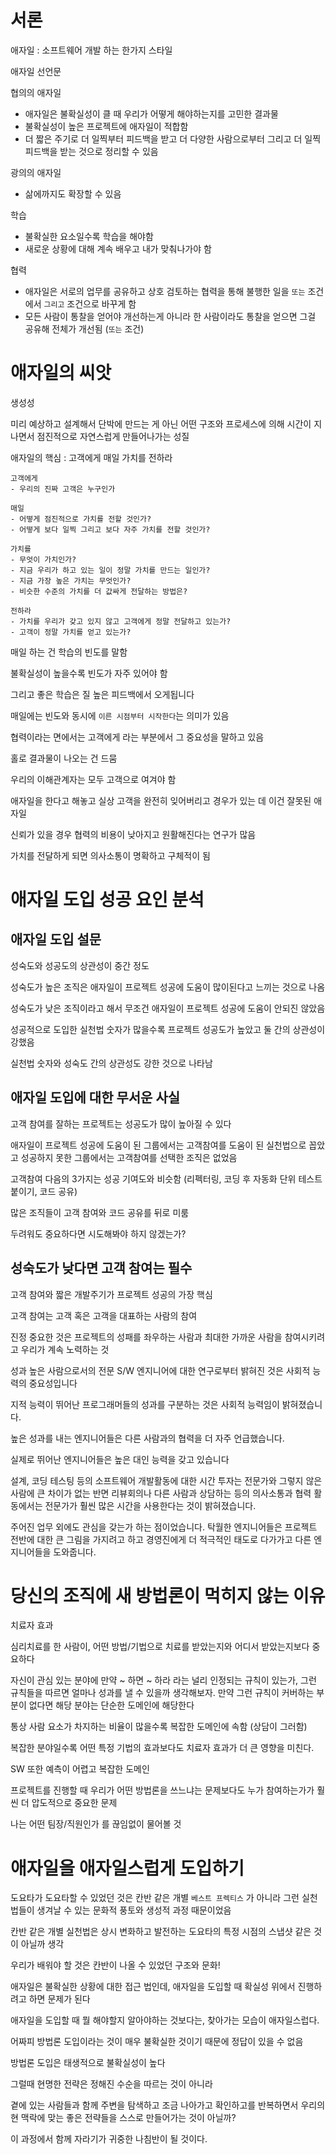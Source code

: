 # 서론

애자일 : 소프트웨어 개발 하는 한가지 스타일

애자일 선언문

협의의 애자일

- 애자일은 불확실성이 클 때 우리가 어떻게 해야하는지를 고민한 결과물
- 불확실성이 높은 프로젝트에 애자일이 적합함
- 더 짧은 주기로 더 일찍부터 피드백을 받고 
더 다양한 사람으로부터 
그리고 더 일찍 피드백을 받는 것으로 정리할 수 있음

광의의 애자일

- 삶에까지도 확장할 수 있음

학습

- 불확실한 요소일수록 학습을 해야함
- 새로운 상황에 대해 계속 배우고 내가 맞춰나가야 함

협력

- 애자일은 서로의 업무를 공유하고 상호 검토하는 협력을 통해 
불행한 일을 `또는` 조건에서 `그리고` 조건으로 바꾸게 함
- 모든 사람이 통찰을 얻어야 개선하는게 아니라 
한 사람이라도 통찰을 얻으면 그걸 공유해 전체가 개선됨 (`또는` 조건)

# 애자일의 씨앗

생성성

미리 예상하고 설계해서 단박에 만드는 게 아닌 
어떤 구조와 프로세스에 의해 시간이 지나면서 점진적으로 자연스럽게 만들어나가는 성질

애자일의 핵심 : 고객에게 매일 가치를 전하라

```
고객에게 
- 우리의 진짜 고객은 누구인가

매일
- 어떻게 점진적으로 가치를 전할 것인가?
- 어떻게 보다 일찍 그리고 보다 자주 가치를 전할 것인가?

가치를
- 무엇이 가치인가?
- 지금 우리가 하고 있는 일이 정말 가치를 만드는 일인가?
- 지금 가장 높은 가치는 무엇인가?
- 비슷한 수준의 가치를 더 값싸게 전달하는 방법은?

전하라
- 가치를 우리가 갖고 있지 않고 고객에게 정말 전달하고 있는가?
- 고객이 정말 가치를 얻고 있는가?
```

매일 하는 건 학습의 빈도를 말함

불확실성이 높을수록 빈도가 자주 있어야 함

그리고 좋은 학습은 질 높은 피드백에서 오게됩니다

매일에는 빈도와 동시에 `이른 시점부터 시작한다`는 의미가 있음

협력이라는 면에서는 고객에게 라는 부분에서 그 중요성을 말하고 있음 

홀로 결과물이 나오는 건 드뭄

우리의 이해관계자는 모두 고객으로 여겨야 함

애자일을 한다고 해놓고 실상 고객을 완전히 잊어버리고 경우가 있는 데 이건 잘못된 애자일

신뢰가 있을 경우 협력의 비용이 낮아지고 원활해진다는 연구가 많음

가치를 전달하게 되면 의사소통이 명확하고 구체적이 됨

# 애자일 도입 성공 요인 분석

## 애자일 도입 설문

성숙도와 성공도의 상관성이 중간 정도

성숙도가 높은 조직은 애자일이 프로젝트 성공에 도움이 많이된다고 느끼는 것으로 나옴

성숙도가 낮은 조직이라고 해서 무조건 애자일이 프로젝트 성공에 도움이 안되진 않았음

성공적으로 도입한 실천법 숫자가 많을수록 프로젝트 성공도가 높았고 둘 간의 상관성이 강했음

실천법 숫자와 성숙도 간의 상관성도 강한 것으로 나타남

## 애자일 도입에 대한 무서운 사실

고객 참여를 잘하는 프로젝트는 성공도가 많이 높아질 수 있다

애자일이 프로젝트 성공에 도움이 된 그룹에서는 고객참여를 도움이 된 실천법으로 꼽았고
성공하지 못한 그룹에서는 고객참여를 선택한 조직은 없었음

고객참여 다음의 3가지는 성공 기여도와 비슷함 (리펙터링, 코딩 후 자동화 단위 테스트 붙이기, 코드 공유)

많은 조직들이 고객 참여와 코드 공유를 뒤로 미룸

두려워도 중요하다면 시도해봐야 하지 않겠는가?

## 성숙도가 낮다면 고객 참여는 필수

고객 참여와 짧은 개발주기가 프로젝트 성공의 가장 핵심

고객 참여는 고객 혹은 고객을 대표하는 사람의 참여

진정 중요한 것은 프로젝트의 성패를 좌우하는 사람과 최대한 가까운 사람을 참여시키려고 우리가 계속 노력하는 것

성과 높은 사람으로서의 전문 S/W 엔지니어에 대한 연구로부터 밝혀진 것은 사회적 능력의 중요성입니다

지적 능력이 뛰어난 프로그래머들의 성과를 구분하는 것은 사회적 능력임이 밝혀졌습니다.

높은 성과를 내는 엔지니어들은 다른 사람과의 협력을 더 자주 언급했습니다.

실제로 뛰어난 엔지니어들은 높은 대인 능력을 갖고 있습니다

설계, 코딩 테스팅 등의 소프트웨어 개발활동에 대한 시간 투자는 전문가와 그렇지 않은 사람에 큰 차이가 없는 반면 리뷰회의나 다른 사람과 상담하는 등의 의사소통과 협력 활동에서는 전문가가 훨씬 많은 시간을 사용한다는 것이 밝혀졌습니다.

주어진 업무 외에도 관심을 갖는가 하는 점이었습니다. 탁월한 엔지니어들은 프로젝트 전반에 대한 큰 그림을 가지려고 하고 경영진에게 더 적극적인 태도로 다가가고 다른 엔지니어들을 도와줍니다.

# 당신의 조직에 새 방법론이 먹히지 않는 이유

치료자 효과

심리치료를 한 사람이, 어떤 방법/기법으로 치료를 받았는지와 어디서 받았는지보다 중요하다

자신이 관심 있는 분야에 만약 ~ 하면 ~ 하라 라는 널리 인정되는 규칙이 있는가, 그런 규칙들을 따르면 얼마나 성과를 낼 수 있을까 생각해보자. 만약 그런 규칙이 커버하는 부분이 없다면 해당 분야는 단순한 도메인에 해당한다

통상 사람 요소가 차지하는 비율이 많을수록 복잡한 도메인에 속함 (상담이 그러함)

복잡한 분야일수록 어떤 특정 기법의 효과보다도 치료자 효과가 더 큰 영향을 미친다.

SW 또한 예측이 어렵고 복잡한 도메인

프로젝트를 진행할 때 우리가 어떤 방법론을 쓰느냐는 문제보다도 
누가 참여하는가가 훨씬 더 압도적으로 중요한 문제

나는 어떤 팀장/직원인가 를 끊임없이 물어볼 것

# 애자일을 애자일스럽게 도입하기

도요타가 도요타할 수 있었던 것은 칸반 같은 개별 `베스트 프렉티스` 가 아니라 
그런 실천법들이 생겨날 수 있는 문화적 풍토와 생성적 과정 때문이었음

칸반 같은 개별 실천법은 상시 변화하고 발전하는 도요타의 특정 시점의 스냅샷 같은 것이 아닐까 생각

우리가 배워야 할 것은 칸반이 나올 수 있었던 구조와 문화!

애자일은 불확실한 상황에 대한 접근 법인데, 애자일을 도입할 때 확실성 위에서 진행하려고 하면 문제가 된다

애자일을 도입할 때 뭘 해야할지 알아야하는 것보다는, 찾아가는 모습이 애자일스럽다.

어짜피 방법론 도입이라는 것이 매우 불확실한 것이기 때문에 정답이 있을 수 없음

방법론 도입은 태생적으로 불확실성이 높다

그럴때 현명한 전략은 정해진 수순을 따르는 것이 아니라 

곁에 있는 사람들과 함께 주변을 탐색하고 조금 나아가고 확인하고를 반복하면서 
우리의 현 맥락에 맞는 좋은 전략들을 스스로 만들어가는 것이 아닐까?

이 과정에서 함께 자라기가 귀중한 나침반이 될 것이다.
